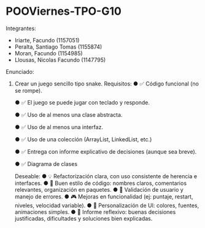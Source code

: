 # POOViernes-TPO-G10
Integrantes:
- Iriarte, Facundo (1157051)
- Peralta, Santiago Tomas (1155874)
- Moran, Facundo (1154985)
- Llousas, Nicolas Facundo (1147795)

Enunciado:

1) Crear un juego sencillo tipo snake.
   Requisitos:
   ● ✅ Código funcional (no se rompe).
   
   ● ✅ El juego se puede jugar con teclado y responde.
   
   ● ✅ Uso de al menos una clase abstracta.
   
   ● ✅ Uso de al menos una interfaz.
   
   ● ✅ Uso de una colección (ArrayList, LinkedList, etc.)
   
   ● ✅ Entrega con informe explicativo de decisiones (aunque sea breve).
   
   ● ✅ Diagrama de clases

   Deseable:
   ● 💡 Refactorización clara, con uso consistente de herencia e interfaces.
   ● 🧼 Buen estilo de código: nombres claros, comentarios relevantes, organización en paquetes.
   ● 🧼 Validación de usuario y manejo de errores.
   ● 🎮 Mejoras en funcionalidad (ej: puntaje, restart, niveles, velocidad variable).
   ● 🎨 Personalización de UI: colores, fuentes, animaciones simples.
   ● 🧠 Informe reflexivo: buenas decisiones justificadas, dificultades y soluciones bien explicadas.

